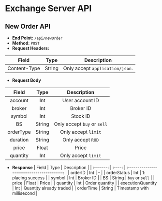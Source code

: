 # Exchange Server API

## New Order API

- **End Point:** `/api/newOrder`
- **Method:** `POST`
- **Request Headers:**

|    Field     |  Type  |           Description           |
| :----------: | :----: | :-----------------------------: |
| Content-Type | String | Only accept `application/json`. |

- **Request Body**

|   Field   |  Type  |                 Description                 |
| :-------: | :----: | :-----------------------------------------: |
|  account  |  Int   |               User account ID               |
|  broker   |  Int   |                  Broker ID                  |
|  symbol   |  Int   |                  Stock ID                   |
|    BS     | String |         Only accept `buy` or `sell`         |
| orderType | String |       Only accept `limit`       |
| duration  | String |              Only accept `ROD`              |
|   price   | Float  | Price |
| quantity  |  Int   |       Only accept `limit`       |

- **Response**
|   Field   |  Type  |                 Description                 |
| :-------: | :----: | :-----------------------------------------: |
|  orderID  |  Int   |       -       |
|  orderStatus  |  Int   |               1: placing success               |
|  symbol   |  Int   |                  Broker ID                  |
|    BS     | String |         `buy` or `sell`         |
|   price   | Float  | Price |
| quantity  |  Int   |       Order quantity       |
| executionQuantity  |  Int   |       Quantity already traded       |
| orderTime  |  String   |       Timestamp with millisecond       |


